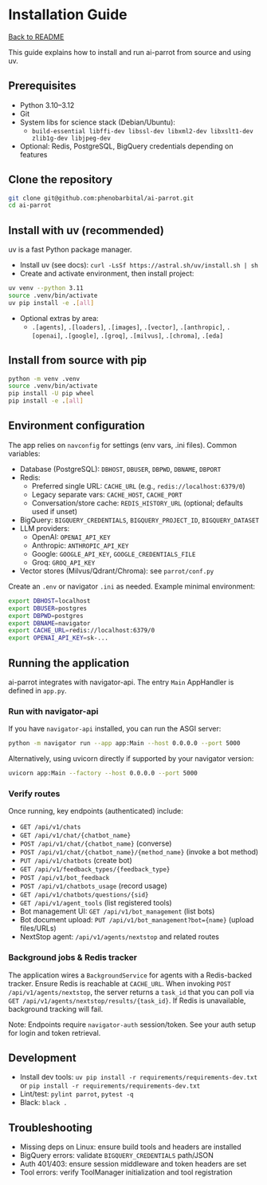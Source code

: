 # Installation Guide

[Back to README](../README.md)

This guide explains how to install and run ai-parrot from source and using uv.

## Prerequisites
- Python 3.10–3.12
- Git
- System libs for science stack (Debian/Ubuntu):
  - `build-essential libffi-dev libssl-dev libxml2-dev libxslt1-dev zlib1g-dev libjpeg-dev`
- Optional: Redis, PostgreSQL, BigQuery credentials depending on features

## Clone the repository
```bash
git clone git@github.com:phenobarbital/ai-parrot.git
cd ai-parrot
```

## Install with uv (recommended)
uv is a fast Python package manager.

- Install uv (see docs): `curl -LsSf https://astral.sh/uv/install.sh | sh`
- Create and activate environment, then install project:
```bash
uv venv --python 3.11
source .venv/bin/activate
uv pip install -e .[all]
```
- Optional extras by area:
  - `.[agents]`, `.[loaders]`, `.[images]`, `.[vector]`, `.[anthropic]`, `.[openai]`, `.[google]`, `.[groq]`, `.[milvus]`, `.[chroma]`, `.[eda]`

## Install from source with pip
```bash
python -m venv .venv
source .venv/bin/activate
pip install -U pip wheel
pip install -e .[all]
```

## Environment configuration
The app relies on `navconfig` for settings (env vars, .ini files). Common variables:

- Database (PostgreSQL): `DBHOST`, `DBUSER`, `DBPWD`, `DBNAME`, `DBPORT`
- Redis:
  - Preferred single URL: `CACHE_URL` (e.g., `redis://localhost:6379/0`)
  - Legacy separate vars: `CACHE_HOST`, `CACHE_PORT`
  - Conversation/store cache: `REDIS_HISTORY_URL` (optional; defaults used if unset)
- BigQuery: `BIGQUERY_CREDENTIALS`, `BIGQUERY_PROJECT_ID`, `BIGQUERY_DATASET`
- LLM providers:
  - OpenAI: `OPENAI_API_KEY`
  - Anthropic: `ANTHROPIC_API_KEY`
  - Google: `GOOGLE_API_KEY`, `GOOGLE_CREDENTIALS_FILE`
  - Groq: `GROQ_API_KEY`
- Vector stores (Milvus/Qdrant/Chroma): see `parrot/conf.py`

Create an `.env` or navigator `.ini` as needed. Example minimal environment:
```bash
export DBHOST=localhost
export DBUSER=postgres
export DBPWD=postgres
export DBNAME=navigator
export CACHE_URL=redis://localhost:6379/0
export OPENAI_API_KEY=sk-...
```

## Running the application
ai-parrot integrates with navigator-api. The entry `Main` AppHandler is defined in `app.py`.

### Run with navigator-api
If you have `navigator-api` installed, you can run the ASGI server:
```bash
python -m navigator run --app app:Main --host 0.0.0.0 --port 5000
```
Alternatively, using uvicorn directly if supported by your navigator version:
```bash
uvicorn app:Main --factory --host 0.0.0.0 --port 5000
```

### Verify routes
Once running, key endpoints (authenticated) include:
- `GET /api/v1/chats`
- `GET /api/v1/chat/{chatbot_name}`
- `POST /api/v1/chat/{chatbot_name}` (converse)
- `POST /api/v1/chat/{chatbot_name}/{method_name}` (invoke a bot method)
- `PUT /api/v1/chatbots` (create bot)
- `GET /api/v1/feedback_types/{feedback_type}`
- `POST /api/v1/bot_feedback`
- `POST /api/v1/chatbots_usage` (record usage)
- `GET /api/v1/chatbots/questions/{sid}`
- `GET /api/v1/agent_tools` (list registered tools)
- Bot management UI: `GET /api/v1/bot_management` (list bots)
- Bot document upload: `PUT /api/v1/bot_management?bot={name}` (upload files/URLs)
- NextStop agent: `/api/v1/agents/nextstop` and related routes

### Background jobs & Redis tracker
The application wires a `BackgroundService` for agents with a Redis-backed tracker. Ensure Redis is reachable at `CACHE_URL`. When invoking `POST /api/v1/agents/nextstop`, the server returns a `task_id` that you can poll via `GET /api/v1/agents/nextstop/results/{task_id}`. If Redis is unavailable, background tracking will fail.

Note: Endpoints require `navigator-auth` session/token. See your auth setup for login and token retrieval.

## Development
- Install dev tools: `uv pip install -r requirements/requirements-dev.txt` or `pip install -r requirements/requirements-dev.txt`
- Lint/test: `pylint parrot`, `pytest -q`
- Black: `black .`

## Troubleshooting
- Missing deps on Linux: ensure build tools and headers are installed
- BigQuery errors: validate `BIGQUERY_CREDENTIALS` path/JSON
- Auth 401/403: ensure session middleware and token headers are set
- Tool errors: verify ToolManager initialization and tool registration


